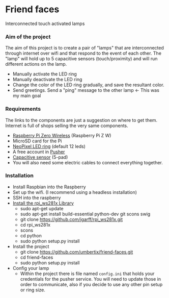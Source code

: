 # Friend faces

Interconnected touch activated lamps

### Aim of the project
The aim of this project is to create a pair of "lamps" that are interconnected through internet over wifi and that respond to the event of each other.
The "lamp" will hold up to 5 capacitive sensors (touch/proximity) and will run different actions on the lamp.

- Manually activate the LED ring
- Manually deactivate the LED ring
- Change the color of the LED ring gradually, and save the resultant color.
- Send greetings. Send a "ping" message to the other lamp <- This was my main goal

### Requirements
The links to the components are just a suggestion on where to get them. Internet is full of shops selling the very same components.
- [Raspberry Pi Zero Wireless](https://www.adafruit.com/product/3400) (Raspberry Pi Z W)
- MicroSD card for the Pi
- [NeoPixel LED ring](https://www.adafruit.com/product/1643) (default 12 leds)
- A free account in [Pusher](www.pusher.com)
- [Capacitive sensor]((https://www.adafruit.com/product/1362)) (5-pad)
- You will also need some electric cables to connect everything together. 

### Installation

- Install Raspbian into the Raspberry
- Set up the wifi. (I recommend using a headless installation)
- SSH into the raspberry
- [Install the rpi_ws281x Library](https://learn.adafruit.com/neopixels-on-raspberry-pi/software)
    - sudo apt-get update
    - sudo apt-get install build-essential python-dev git scons swig
    - git clone https://github.com/jgarff/rpi_ws281x.git
    - cd rpi_ws281x
    - scons
    - cd python
    - sudo python setup.py install
- Install the project
    - git clone https://github.com/umbertix/friend-faces.git
    - cd friend-faces
    - sudo python setup.py install
- Config your lamp
    - Within the project there is file named `config.ini` that holds your credentials for the pusher service.
    You will need to update those in order to communicate, also if you decide to use any other pin setup or ring size.
